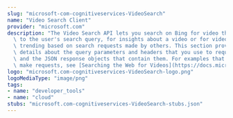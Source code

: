 ```yaml
---
slug: "microsoft-com-cognitiveservices-VideoSearch"
name: "Video Search Client"
provider: "microsoft.com"
description: "The Video Search API lets you search on Bing for video that are relevant\
  \ to the user's search query, for insights about a video or for videos that are\
  \ trending based on search requests made by others. This section provides technical\
  \ details about the query parameters and headers that you use to request videos\
  \ and the JSON response objects that contain them. For examples that show how to\
  \ make requests, see [Searching the Web for Videos](https://docs.microsoft.com/azure/cognitive-services/bing-video-search/search-the-web)."
logo: "microsoft.com-cognitiveservices-VideoSearch-logo.png"
logoMediaType: "image/png"
tags:
- name: "developer_tools"
- name: "cloud"
stubs: "microsoft.com-cognitiveservices-VideoSearch-stubs.json"
---
```

